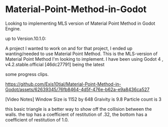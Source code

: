 # Material-Point-Method-in-Godot

Looking to implementing MLS version of Material Point Method in Godot Engine.

up to Version.10.1.0:

A project I wanted to work on and for that project, I ended up wanting/needed to use Material Point Method. 
This is the MLS-version of Material Point Method I'm looking to implement. 
I have been using Godot 4 , v4.2.stable.official [46dc27791] being the latest

some progress clips.





https://github.com/Exis10tial/Material-Point-Method-in-Godot/assets/62639345/76fb8464-4d5f-476e-b62a-e9a8436ca527




[Video Notes]
Window Size is 1152 by 648
Graivity is 9.8 
Particle count is 3

this basic triangle is a better way to show off the collision between the walls.
the top has a coefficient of restitution of .32,
the bottom has a coefficient of restitution of 1.0.
